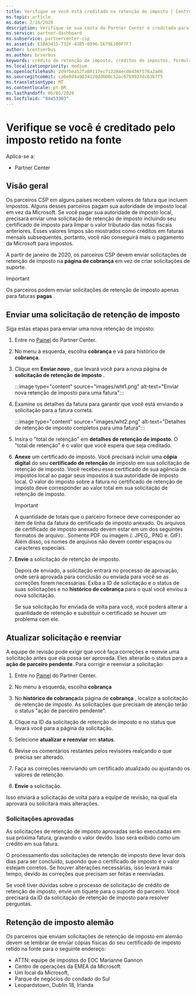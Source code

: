 ```yaml
---
title: Verifique se você está creditado na retenção de imposto | Centro de parceiros
ms.topic: article
ms.date: 2/16/2020
description: Verifique se sua conta do Partner Center é creditada para a retenção de imposto criando uma solicitação de retenção de imposto no Partner Center.
ms.service: partner-dashboard
ms.subservice: partnercenter-csp
ms.assetid: E1BA3415-732F-4385-8996-5E79E200F7F7
author: brentserbus
ms.author: brserbus
keywords: crédito de retenção de imposto, créditos de impostos, formulário de crédito de imposto alemão, certificados de imposto
ms.localizationpriority: medium
ms.openlocfilehash: 2d9fbea52fa08117ec712284ecd6436f576a2a06
ms.sourcegitcommit: ca6e0d4a9034120dd600c52ac67b9927dc63b7f5
ms.translationtype: MT
ms.contentlocale: pt-BR
ms.lasthandoff: 06/05/2020
ms.locfileid: "84453303"
---
```

# <a name="make-sure-you-are-credited-for-withholding-tax"></a>Verifique se você é creditado pelo imposto retido na fonte

Aplica-se a:

- Partner Center

## <a name="overview"></a>Visão geral

Os parceiros CSP em alguns países recebem valores de fatura que incluem impostos. Alguns desses parceiros pagam sua autoridade de imposto local em vez da Microsoft. Se você pagar sua autoridade de imposto local, precisará enviar uma solicitação de retenção de imposto incluindo seu certificado de imposto para limpar o valor tributado das notas fiscais anteriores. Esses valores limpos são mostrados como créditos em faturas mensais subsequentes, portanto, você não conseguirá mais o pagamento da Microsoft para impostos.

A partir de janeiro de 2020, os parceiros CSP devem enviar solicitações de retenção de imposto na **página de cobrança** em vez de criar solicitações de suporte.

> [!IMPORTANT]
> Os parceiros podem enviar solicitações de retenção de imposto apenas para faturas **pagas** .

## <a name="submit-a-tax-withholding-request"></a>Enviar uma solicitação de retenção de imposto

Siga estas etapas para enviar uma nova retenção de imposto:

1. Entre no [Painel](https://partner.microsoft.com/dashboard/home) do Partner Center.

2. No menu à esquerda, escolha **cobrança** e vá para histórico de **cobrança**.

3. Clique em **Enviar novo** , que levará você para a nova página de **solicitação de retenção de imposto** .

   :::image type="content" source="images/wht1.png" alt-text="Enviar nova retenção de imposto para uma fatura":::

4. Examine os detalhes da fatura para garantir que você está enviando a solicitação para a fatura correta.

   :::image type="content" source="images/wht2.png" alt-text="Detalhes de retenção de imposto completos para uma fatura":::

5. Insira o "total de retenção" em **detalhes de retenção de imposto**. O "total de retenção" é o valor que você espera que seja creditado.

6. **Anexe** um certificado de imposto. Você precisará incluir uma **cópia digital** do seu **certificado de retenção** de imposto em sua solicitação de retenção de imposto. Você recebeu esse certificado de sua agência de impostos local ao pagar seus impostos à sua autoridade de imposto local. O valor do imposto sobre a fatura no certificado de retenção de imposto deve corresponder ao valor total em sua solicitação de retenção de imposto.

   > [!IMPORTANT]
   > A quantidade de totais que o parceiro fornece deve corresponder ao item de linha da fatura do certificado de imposto anexado. Os arquivos de certificado de imposto anexado devem estar em um dos seguintes formatos de arquivo:. Somente PDF ou imagem (. JPEG,. PNG e. GIF). Além disso, os nomes de arquivos não devem conter espaços ou caracteres especiais.

7. **Envie** a solicitação de retenção de imposto.

   Depois de enviado, a solicitação entrará no processo de aprovação, onde será aprovada para conclusão ou enviada para você se as correções forem necessárias. Exiba a ID de solicitação e o status de suas solicitações e no **histórico de cobrança** para o qual você enviou a nova solicitação.

   Se sua solicitação for enviada de volta para você, você poderá alterar a quantidade de retenção e substituir o certificado se houver um problema com ele.

## <a name="update-request-and-resubmit"></a>Atualizar solicitação e reenviar

A equipe de revisão pode exigir que você faça correções e reenvie uma solicitação antes que ela possa ser aprovada. Eles alterarão o status para a **ação de parceiro pendente**. Para corrigir e reenviar a solicitação:

1. Entre no [Painel](https://partner.microsoft.com/dashboard/home) do Partner Center.

2. No menu à esquerda, escolha **cobrança**

3. No **histórico de cobrança**da página de **cobrança** , localize a solicitação de retenção de imposto. As solicitações que precisam de atenção terão o status "ação de parceiro pendente".

4. Clique na ID da solicitação de retenção de imposto e no status que levará você para a página da solicitação.

5. Selecione **atualizar e reenviar** em **status**.

6. Revise os comentários restantes pelos revisores realçando o que precisa ser alterado.

7. Faça as correções reenviando um certificado atualizado ou ajustando os valores de retenção.

8. **Envie** a solicitação.

Isso enviará a solicitação de volta para a equipe de revisão, na qual ela aprovará ou solicitará mais alterações.

### <a name="approved-requests"></a>Solicitações aprovadas

As solicitações de retenção de imposto aprovadas serão executadas em sua próxima fatura, gravando o valor devido. Isso será exibido como um crédito em sua fatura.

O processamento das solicitações de retenção de imposto deve levar dois dias para ser concluído, supondo que o certificado de imposto e o valor estejam corretos. Se houver alterações necessárias, isso levará mais tempo, devido às correções que precisam ser feitas e reenviadas.

Se você tiver dúvidas sobre o processo de solicitação de crédito de retenção de imposto, envie um tíquete para o suporte do parceiro. Você precisará da ID da solicitação de retenção de imposto para resolver perguntas.

## <a name="german-tax-withholding"></a>Retenção de imposto alemão

Os parceiros que enviam solicitações de retenção de imposto em alemão devem se lembrar de enviar cópias físicas do seu certificado de imposto retido na fonte para o seguinte endereço:

- ATTN: equipe de impostos do EOC Marianne Gannon
- Centro de operações da EMEA da Microsoft
- Um local da Microsoft,
- Parque de negócios do condado do Sul
- Leopardstown, Dublin 18, Irlanda
